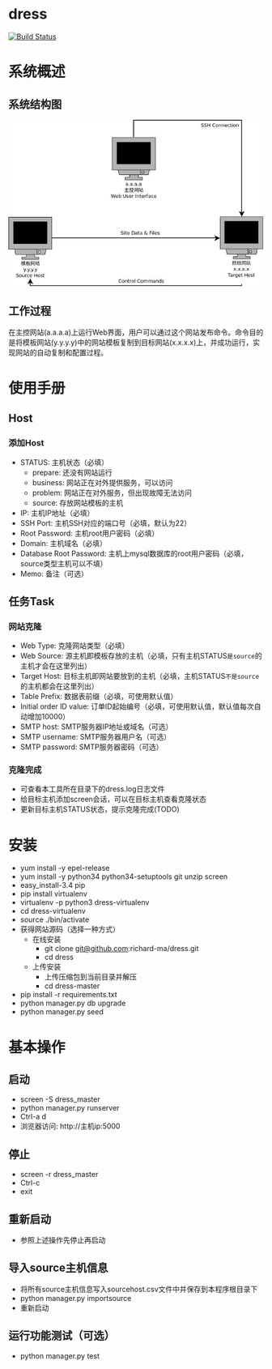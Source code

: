 # dress

[![Build Status](https://travis-ci.org/richard-ma/dress.svg?branch=master)](https://travis-ci.org/richard-ma/dress)

# 系统概述

## 系统结构图

![系统结构图](https://raw.githubusercontent.com/richard-ma/dress/master/doc/DressArchitecture.jpeg)

## 工作过程

在主控网站(a.a.a.a)上运行Web界面，用户可以通过这个网站发布命令。命令目的是将模板网站(y.y.y.y)中的网站模板复制到目标网站(x.x.x.x)上，并成功运行，实现网站的自动复制和配置过程。

# 使用手册

## Host

### 添加Host
* STATUS:                   主机状态（必填）
    * prepare:  还没有网站运行
    * business: 网站正在对外提供服务，可以访问
    * problem:  网站正在对外服务，但出现故障无法访问
    * source:   存放网站模板的主机
* IP:                       主机IP地址（必填）
* SSH Port:                 主机SSH对应的端口号（必填，默认为22）
* Root Password:            主机root用户密码（必填）
* Domain:                   主机域名（必填）
* Database Root Password:   主机上mysql数据库的root用户密码（必填，source类型主机可以不填）
* Memo:                     备注（可选）

## 任务Task

### 网站克隆

* Web Type:                 克隆网站类型（必填）
* Web Source:               源主机即模板存放的主机（必填，只有主机STATUS`是source`的主机才会在这里列出）
* Target Host:              目标主机即网站要放到的主机（必填，主机STATUS`不是source`的主机都会在这里列出）
* Table Prefix:             数据表前缀（必填，可使用默认值）
* Initial order ID value:   订单ID起始编号（必填，可使用默认值，默认值每次自动增加10000）
* SMTP host:                SMTP服务器IP地址或域名（可选）
* SMTP username:            SMTP服务器用户名（可选）
* SMTP password:            SMTP服务器密码（可选）

### 克隆完成

* 可查看本工具所在目录下的dress.log日志文件
* 给目标主机添加screen会话，可以在目标主机查看克隆状态
* 更新目标主机STATUS状态，提示克隆完成(TODO)

# 安装

* yum install -y epel-release
* yum install -y python34 python34-setuptools git unzip screen
* easy_install-3.4 pip
* pip install virtualenv
* virtualenv -p python3 dress-virtualenv
* cd dress-virtualenv
* source ./bin/activate
* 获得网站源码（选择一种方式）
    * 在线安装
        * git clone git@github.com:richard-ma/dress.git
        * cd dress
    * 上传安装
        * 上传压缩包到当前目录并解压
        * cd dress-master
* pip install -r requirements.txt
* python manager.py db upgrade
* python manager.py seed

# 基本操作

## 启动
* screen -S dress\_master
* python manager.py runserver
* Ctrl-a d
* 浏览器访问: http://主机ip:5000

## 停止 
* screen -r dress\_master
* Ctrl-c
* exit

## 重新启动
* 参照上述操作先停止再启动

## 导入source主机信息
* 将所有source主机信息写入sourcehost.csv文件中并保存到本程序根目录下
* python manager.py importsource
* 重新启动

## 运行功能测试（可选）
* python manager.py test
